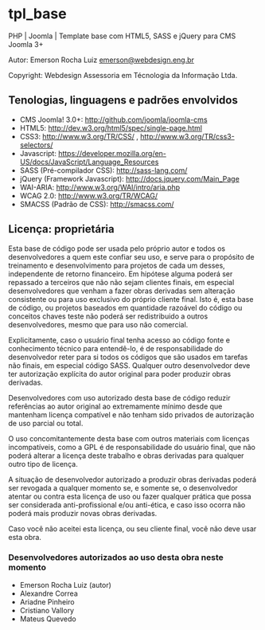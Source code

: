 tpl_base
========

PHP | Joomla | Template base com HTML5, SASS e jQuery para CMS Joomla 3+

Autor: Emerson Rocha Luiz <emerson@webdesign.eng.br>

Copyright: Webdesign Assessoria em Técnologia da Informação Ltda.

## Tenologias, linguagens e padrões envolvidos

- CMS Joomla! 3.0+: http://github.com/joomla/joomla-cms
- HTML5: http://dev.w3.org/html5/spec/single-page.html
- CSS3: http://www.w3.org/TR/CSS/ , http://www.w3.org/TR/css3-selectors/
- Javascript: https://developer.mozilla.org/en-US/docs/JavaScript/Language_Resources
- SASS (Pré-compilador CSS): http://sass-lang.com/
- jQuery (Framework Javascript): http://docs.jquery.com/Main_Page
- WAI-ARIA: http://www.w3.org/WAI/intro/aria.php
- WCAG 2.0: http://www.w3.org/TR/WCAG/
- SMACSS (Padrão de CSS): http://smacss.com/

## Licença: proprietária
Esta base de código pode ser usada pelo próprio autor e todos os desenvolvedores a quem este confiar seu uso, e serve para o propósito de treinamento 
e desenvolvimento para projetos de cada um desses, independente de retorno financeiro. Em hipótese alguma poderá ser repassado a terceiros que não 
não sejam clientes finais, em especial desenvolvedores que venham a fazer obras derivadas sem alteração consistente ou para uso exclusivo do próprio 
cliente final. Isto é, esta base de código, ou projetos baseados em quantidade razoável do código ou conceitos chaves teste não poderá ser
redistribuido a outros desenvolvedores, mesmo que para uso não comercial.

Explicitamente, caso o usuário final tenha acesso ao código fonte e conhecimento técnico para entendê-lo, é de responsabilidade do desenvolvedor reter
 para si todos os códigos que são usados em tarefas não finais, em especial código SASS. Qualquer outro desenvolvedor deve ter autorização explícita 
do autor original para poder produzir obras derivadas.

Desenvolvedores com uso autorizado desta base de código reduzir referências ao autor original ao extremamente mínimo desde que mantenham licença 
compatível e não tenham sido privados de autorização de uso parcial ou total.

O uso concomitantemente desta base com outros materiais com licenças incompatíveis, como a GPL é de responsabilidade do usuário final, que 
não poderá alterar a licença deste trabalho e obras derivadas para qualquer outro tipo de licença.

A situação de desenvolvedor autorizado a produzir obras derivadas poderá ser revogada a qualquer momento se, e somente se, o desenvolvedor atentar ou 
contra esta licença de uso ou fazer qualquer prática que possa ser considerada anti-profissional e/ou anti-ética, e caso isso ocorra não poderá mais 
produzir novas obras derivadas.

Caso você não aceitei esta licença, ou seu cliente final, você não deve usar esta obra.

### Desenvolvedores autorizados ao uso desta obra neste momento
- Emerson Rocha Luiz (autor)
- Alexandre Correa
- Ariadne Pinheiro
- Cristiano Vallory
- Mateus Quevedo
